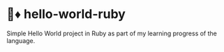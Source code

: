 # 💎♦️ hello-world-ruby
Simple Hello World project in Ruby as part of my learning progress of the language.
